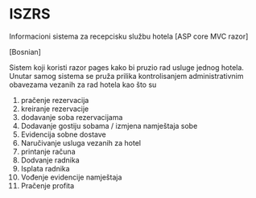 # ISZRS
Informacioni sistema za recepcisku službu hotela [ASP core MVC razor]


[Bosnian]

Sistem koji koristi razor pages kako bi pruzio rad usluge jednog hotela.
Unutar samog sistema se pruža prilika kontrolisanjem administrativnim obavezama vezanih za rad hotela kao što su
1. pračenje rezervacija
2. kreiranje rezervacije
3. dodavanje soba rezervacijama 
4. Dodavanje gostiju sobama / izmjena namještaja sobe 
5. Evidencija sobne dostave
6. Naručivanje usluga vezanih za hotel
7. printanje računa
8. Dodvanje radnika
9. Isplata radnika 
10. Vođenje evidencije namještaja  
11. Pračenje profita 

